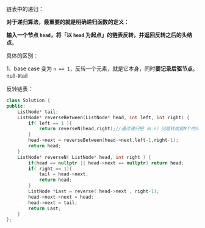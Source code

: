 链表中的递归：

**对于递归算法，最重要的就是明确递归函数的定义**：

**输入一个节点 `head`，将「以 `head` 为起点」的链表反转，并返回反转之后的头结点**。



具体的区别：

1、base case 变为 `n == 1`，反转一个元素，就是它本身，同时**要记录后驱节点**。null-》tail

反转链表：

```c++
class Solution {
public:
    ListNode* tail;
    ListNode* reverseBetween(ListNode* head, int left, int right) {
        if( left == 1 ){
            return reverseN(head,right);//通过递归把（m.n）问题转成前N个的问题；
        }
        head->next = reverseBetween(head->next,left-1,right-1);
        return head;
    }
    ListNode* reverseN( ListNode* head, int right ) {
        if(head == nullptr || head->next == nullptr) return head;
        if( right == 1){
            tail = head->next;
            return head;
        }
        ListNode *Last = reverse( head->next , right-1);
        head->next->next = head;
        head->next = tail;
        return Last;
    }
};
```

